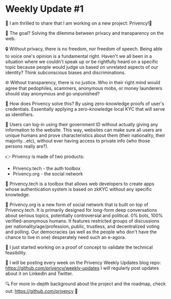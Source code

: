 # Weekly Update #1

🎉 I am thrilled to share that I am working on a new project: Privency!🚀

🎯 The goal? Solving the dilemma between privacy and transparency on the web.

🔒 Without privacy, there is no freedom, nor freedom of speech. Being able to voice one's opinion is a fundamental right. Haven't we all been in a situation where we couldn't speak up or be rightfully heard on a specific topic because people would judge us based on unrelated aspects of our identity? Think subconscious biases and discriminations.

🌐 Without transparency, there is no justice. Who in their right mind would agree that pedophiles, scammers, anonymous mobs, or money launderers should stay anonymous and go unpunished?

🤔 How does Privency solve this? By using zero-knowledge proofs of user's credentials. Essentially applying a zero-knowledge local KYC that will serve as identifiers.

👤 Users can log-in using their government ID without actually giving any information to the website.
This way, websites can make sure all users are unique humans and prove characteristics about them (their nationality, their majority...etc), without ever having access to private info (who those persons really are?).

👉 Privency is made of two products:
- Privency.tech - the auth toolbox 
- Privency.org - the social network 

🔧 Privency.tech is a toolbox that allows web developers to create apps whose authentication system is based on zkKYC without any specific knowledge.

👥 Privency.org is a new form of social network that is built on top of Privency.tech. 
It is primarily designed for long-form deep conversations about serious topics, potentially controversial and political. 
0% bots, 100% verified-anonymous humans. 
It features restricted groups of discussions per nationality/age/profession, public, trustless, and decentralized voting and polling. 
Our democracies (as well as the people who don't have the chance to live in one) desperately need such an e-agora.

👀 I just started working on a proof of concept to validate the technical feasibility.

📝 I will be posting every week on the Privency Weekly Updates blog repo: https://github.com/privency/weekly-updates 
I will regularly post updates about it on LinkedIn and Twitter.

🔍 For more in-depth background about the project and the roadmap, check out: https://github.com/privency 📑
